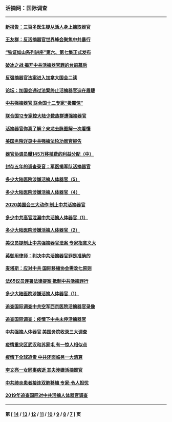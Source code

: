 ### 活摘网：国际调查
---
#### [新报告：三百多医生疑从活人身上摘取器官](../../pages/nf5947/n13703044.md?05010430) 
#### [王友群：反活摘器官世界峰会聚焦中共暴行](../../pages/nf5947/n13250738.md?05010430) 
#### [“铁证如山系列讲座”第六、第七集正式发布](../../pages/nf5947/n13106287.md?05010430) 
#### [破冰之战 揭开中共活摘器官罪的台前幕后](../../pages/nf5947/n13082457.md?05010430) 
#### [反强摘器官法案进入加拿大国会二读](../../pages/nf5947/n13033450.md?05010430) 
#### [论坛：加国会通过法案终止活摘器官迫在眉睫](../../pages/nf5947/n13029839.md?05010430) 
#### [中共强摘器官 联合国十二专家“极震惊”](../../pages/nf5947/n13024313.md?05010430) 
#### [联合国12专家控大陆少数族群遭强摘器官](../../pages/nf5947/n13023877.md?05010430) 
#### [活摘器官你真了解？来龙去脉图解一次看懂](../../pages/nf5947/n13013820.md?05010430) 
#### [美国务院详录中共强摘法轮功器官报告](../../pages/nf5947/n12944519.md?05010430) 
#### [器官协调员曝145万移植费的利益分配（中）](../../pages/nf5947/n12894547.md?05010430) 
#### [封存五年的调查录音：军医揭军队活摘器官](../../pages/nf5947/n12798692.md?05010430) 
#### [多少大陆医院涉嫌活摘人体器官（5）](../../pages/nf5947/n12768383.md?05010430) 
#### [多少大陆医院涉嫌活摘人体器官（4）](../../pages/nf5947/n12664434.md?05010430) 
#### [2020美国会三大动作 制止中共活摘器官](../../pages/nf5947/n12682004.md?05010430) 
#### [多少中共高官泄漏中共活摘人体器官（1）](../../pages/nf5947/n12671234.md?05010430) 
#### [多少大陆医院涉嫌活摘人体器官（2）](../../pages/nf5947/n12655589.md?05010430) 
#### [美议员提制止中共强摘器官法案 专家指意义大](../../pages/nf5947/n12630561.md?05010430) 
#### [英御用律师：判决中共活摘器官罪是准确的](../../pages/nf5947/n12580740.md?05010430) 
#### [麦塔斯：应对中共 国际移植协会需改七原则](../../pages/nf5947/n12514711.md?05010430) 
#### [法65议员连署法律提案 抵制中共活摘罪行](../../pages/nf5947/n12437047.md?05010430) 
#### [多少大陆医院涉嫌活摘人体器官（1）](../../pages/nf5947/n12414284.md?05010430) 
#### [追查国际调查中共空军西京医院活摘器官录像](../../pages/nf5947/n12348837.md?05010430) 
#### [追查国际调查：疫情下中共未停活摘器官](../../pages/nf5947/n12273415.md?05010430) 
#### [中共强摘人体器官 美国务院收录三大调查](../../pages/nf5947/n12181488.md?05010430) 
#### [疫情重灾区武汉和苏家屯 有一惊人相似点](../../pages/nf5947/n12150824.md?05010430) 
#### [疫情下全球追责 中共还面临另一大清算](../../pages/nf5947/n12070397.md?05010430) 
#### [李文亮一女同事病逝 其夫涉嫌活摘器官](../../pages/nf5947/n11957882.md?05010430) 
#### [中共肺炎患者接连双肺移植 专家:令人担忧](../../pages/nf5947/n11945516.md?05010430) 
#### [2019年追查国际对中共活摘人体器官调查](../../pages/nf5947/n11917733.md?05010430) 

---
#### 第 [ [14](./14.md?05010430) / [13](./13.md?05010430) / [12](./12.md?05010430) / [11](./11.md?05010430) / [10](./10.md?05010430) / [9](./9.md?05010430) / [8](./8.md?05010430) / [7](./7.md?05010430) ] 页
